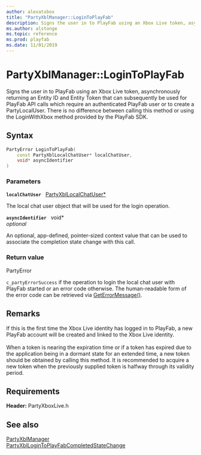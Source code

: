 ```yaml
---
author: alexatxbox
title: "PartyXblManager::LoginToPlayFab"
description: Signs the user in to PlayFab using an Xbox Live token, asynchronously returning an Entity ID and Entity Token that can subsequently be used for PlayFab API calls which require an authenticated PlayFab user or to create a PartyLocalUser. There is no difference between calling this method or using the LoginWithXbox method provided by the PlayFab SDK.
ms.author: alstonge
ms.topic: reference
ms.prod: playfab
ms.date: 11/01/2019
---
```


# PartyXblManager::LoginToPlayFab  

Signs the user in to PlayFab using an Xbox Live token, asynchronously returning an Entity ID and Entity Token that can subsequently be used for PlayFab API calls which require an authenticated PlayFab user or to create a PartyLocalUser. There is no difference between calling this method or using the LoginWithXbox method provided by the PlayFab SDK.  

## Syntax  
  
```cpp
PartyError LoginToPlayFab(  
    const PartyXblLocalChatUser* localChatUser,  
    void* asyncIdentifier  
)  
```  
  
### Parameters  
  
**`localChatUser`** &nbsp; [PartyXblLocalChatUser*](../../PartyXblLocalChatUser/partyxbllocalchatuser.md)  
  
The local chat user object that will be used for the login operation.  
  
**`asyncIdentifier`** &nbsp; void*  
*optional*  
  
An optional, app-defined, pointer-sized context value that can be used to associate the completion state change with this call.  
  
  
### Return value  
PartyError
  
```c_partyErrorSuccess``` if the operation to login the local chat user with PlayFab started or an error code otherwise. The human-readable form of the error code can be retrieved via [GetErrorMessage()](partyxblmanager_geterrormessage.md).
  
## Remarks  
  
If this is the first time the Xbox Live identity has logged in to PlayFab, a new PlayFab account will be created and linked to the Xbox Live identity. <br /><br /> When a token is nearing the expiration time or if a token has expired due to the application being in a dormant state for an extended time, a new token should be obtained by calling this method. It is recommended to acquire a new token when the previously supplied token is halfway through its validity period.
  
## Requirements  
  
**Header:** PartyXboxLive.h
  
## See also  
[PartyXblManager](../partyxblmanager.md)  
[PartyXblLoginToPlayFabCompletedStateChange](../../../structs/partyxbllogintoplayfabcompletedstatechange.md)
  
  
